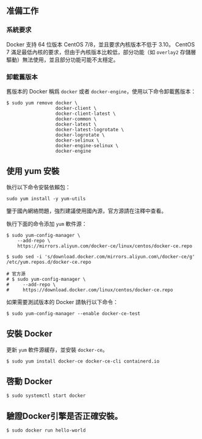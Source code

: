 ## 准備工作

### 系統要求

Docker 支持 64 位版本 CentOS 7/8，並且要求內核版本不低于 3.10。 CentOS 7 滿足最低內核的要求，但由于內核版本比較低，部分功能（如 `overlay2` 存儲層驅動）無法使用，並且部分功能可能不太穩定。

### 卸載舊版本

舊版本的 Docker 稱爲 `docker` 或者 `docker-engine`，使用以下命令卸載舊版本：

```
$ sudo yum remove docker \
                  docker-client \
                  docker-client-latest \
                  docker-common \
                  docker-latest \
                  docker-latest-logrotate \
                  docker-logrotate \
                  docker-selinux \
                  docker-engine-selinux \
                  docker-engine

```

## 使用 yum 安裝

執行以下命令安裝依賴包：

```
sudo yum install -y yum-utils
```

鑒于國內網絡問題，強烈建議使用國內源，官方源請在注釋中查看。

執行下面的命令添加 `yum` 軟件源：

```
$ sudo yum-config-manager \
    --add-repo \
    https://mirrors.aliyun.com/docker-ce/linux/centos/docker-ce.repo

$ sudo sed -i 's/download.docker.com/mirrors.aliyun.com\/docker-ce/g' /etc/yum.repos.d/docker-ce.repo

# 官方源
# $ sudo yum-config-manager \
#     --add-repo \
#     https://download.docker.com/linux/centos/docker-ce.repo
```

如果需要測試版本的 Docker 請執行以下命令：

```
$ sudo yum-config-manager --enable docker-ce-test
```

## 安裝 Docker

更新 `yum` 軟件源緩存，並安裝 `docker-ce`。

```
$ sudo yum install docker-ce docker-ce-cli containerd.io
```

## 啓動 Docker

```
$ sudo systemctl start docker
```

## 驗證Docker引擎是否正確安裝。

```
$ sudo docker run hello-world
```
